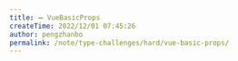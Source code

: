 ```yaml
---
title: ➖ VueBasicProps
createTime: 2022/12/01 07:45:26
author: pengzhanbo
permalink: /note/type-challenges/hard/vue-basic-props/
---
```

